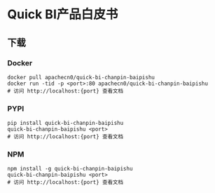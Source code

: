 # Quick BI产品白皮书

## 下载

### Docker

```
docker pull apachecn0/quick-bi-chanpin-baipishu
docker run -tid -p <port>:80 apachecn0/quick-bi-chanpin-baipishu
# 访问 http://localhost:{port} 查看文档
```

### PYPI

```
pip install quick-bi-chanpin-baipishu
quick-bi-chanpin-baipishu <port>
# 访问 http://localhost:{port} 查看文档
```

### NPM

```
npm install -g quick-bi-chanpin-baipishu
quick-bi-chanpin-baipishu <port>
# 访问 http://localhost:{port} 查看文档
```